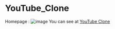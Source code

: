 # YouTube_Clone


Homepage : 
![image](https://user-images.githubusercontent.com/81190422/152694445-384ae9af-8898-4b9e-a1ac-097513eda7f9.png)
You can see at [YouTube Clone](https://afraj2004.github.io/YoutubeClone/)
